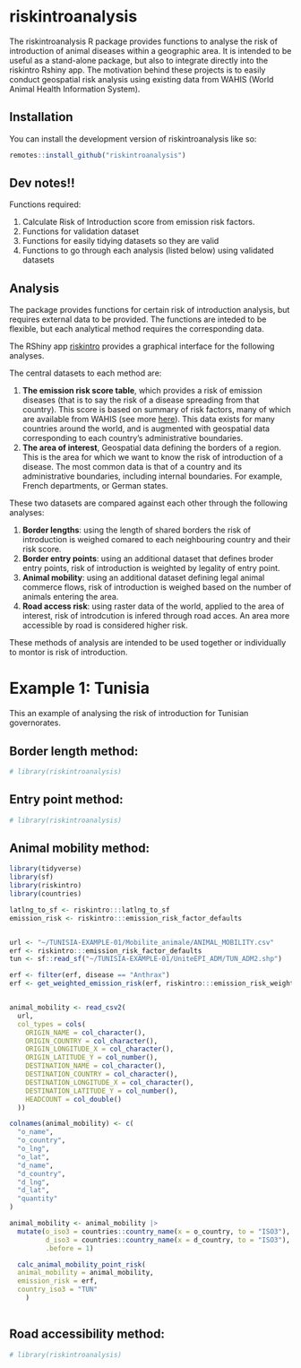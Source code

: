 
<!-- README.md is generated from README.Rmd. Please edit that file -->

# riskintroanalysis

<!-- badges: start -->
<!-- badges: end -->

The riskintroanalysis R package provides functions to analyse the risk
of introduction of animal diseases within a geographic area. It is
intended to be useful as a stand-alone package, but also to integrate
directly into the riskintro Rshiny app. The motivation behind these
projects is to easily conduct geospatial risk analysis using existing
data from WAHIS (World Animal Health Information System).

## Installation

You can install the development version of riskintroanalysis like so:

``` r
remotes::install_github("riskintroanalysis")
```

## Dev notes!!

Functions required:
  
  1. Calculate Risk of Introduction score from emission risk factors.
  2. Functions for validation dataset
  3. Functions for easily tidying datasets so they are valid
  4. Functions to go through each analysis (listed below) using validated datasets

## Analysis

The package provides functions for certain risk of introduction
analysis, but requires external data to be provided. The functions are
inteded to be flexible, but each analytical method requires the
corresponding data.

The RShiny app [riskintro](https://github.com/ardata-fr/riskintro)
provides a graphical interface for the following analyses.

The central datasets to each method are:

1.  **The emission risk score table**, which provides a risk of emission
    diseases (that is to say the risk of a disease spreading from that
    country). This score is based on summary of risk factors, many of
    which are available from WAHIS (see more
    [here](insert%20link%20to%20riksintrodata%20package%20docs)). This
    data exists for many countries around the world, and is augmented
    with geospatial data corresponding to each country’s administrative
    boundaries.
2.  **The area of interest**, Geospatial data defining the borders of a
    region. This is the area for which we want to know the risk of
    introduction of a disease. The most common data is that of a country
    and its administrative boundaries, including internal boundaries.
    For example, French departments, or German states.

These two datasets are compared against each other through the following
analyses:

1.  **Border lengths**: using the length of shared borders the risk of
    introduction is weighed comared to each neighbouring country and
    their risk score.
2.  **Border entry points**: using an additional dataset that defines
    broder entry points, risk of introduction is weighted by legality of
    entry point.
3.  **Animal mobility**: using an additional dataset defining legal
    animal commerce flows, risk of introduction is weighed based on the
    number of animals entering the area.
4.  **Road access risk**: using raster data of the world, applied to the
    area of interest, risk of introdcution is infered through road
    acces. An area more accessible by road is considered higher risk.

These methods of analysis are intended to be used together or
individually to montor is risk of introduction.

# Example 1: Tunisia

This an example of analysing the risk of introduction for Tunisian
governorates.

## Border length method:

``` r
# library(riskintroanalysis)
```

## Entry point method:

``` r
# library(riskintroanalysis)
```

## Animal mobility method:

``` r
library(tidyverse)
library(sf)
library(riskintro)
library(countries)

latlng_to_sf <- riskintro:::latlng_to_sf
emission_risk <- riskintro:::emission_risk_factor_defaults


url <- "~/TUNISIA-EXAMPLE-01/Mobilite_animale/ANIMAL_MOBILITY.csv"
erf <- riskintro:::emission_risk_factor_defaults
tun <- sf::read_sf("~/TUNISIA-EXAMPLE-01/UniteEPI_ADM/TUN_ADM2.shp") 

erf <- filter(erf, disease == "Anthrax")
erf <- get_weighted_emission_risk(erf, riskintro:::emission_risk_weights)


animal_mobility <- read_csv2(
  url,
  col_types = cols(
    ORIGIN_NAME = col_character(),
    ORIGIN_COUNTRY = col_character(),
    ORIGIN_LONGITUDE_X = col_character(),
    ORIGIN_LATITUDE_Y = col_number(),
    DESTINATION_NAME = col_character(),
    DESTINATION_COUNTRY = col_character(),
    DESTINATION_LONGITUDE_X = col_character(),
    DESTINATION_LATITUDE_Y = col_number(),
    HEADCOUNT = col_double()
  ))

colnames(animal_mobility) <- c(
  "o_name",
  "o_country",
  "o_lng",
  "o_lat",
  "d_name",
  "d_country",
  "d_lng",
  "d_lat",
  "quantity"
)

animal_mobility <- animal_mobility |> 
  mutate(o_iso3 = countries::country_name(x = o_country, to = "ISO3"),
         d_iso3 = countries::country_name(x = d_country, to = "ISO3"),
         .before = 1)

  calc_animal_mobility_point_risk(
  animal_mobility = animal_mobility, 
  emission_risk = erf, 
  country_iso3 = "TUN"
    )
  
```

## Road accessibility method:

``` r
# library(riskintroanalysis)
```
